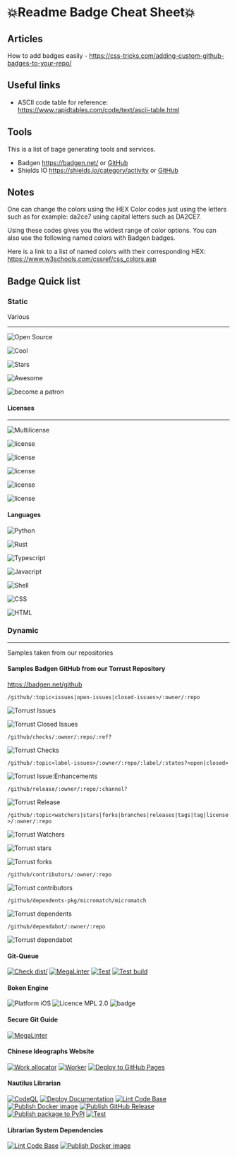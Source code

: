 # 💥Readme Badge Cheat Sheet💥 

## Articles

How to add badges easily - <https://css-tricks.com/adding-custom-github-badges-to-your-repo/>

## Useful links

- ASCII code table for reference: <https://www.rapidtables.com/code/text/ascii-table.html>

## Tools

This is a list of bage generating tools and services.

- Badgen <https://badgen.net/> or [GitHub](https://github.com/badgen/badgen) 
- Shields IO <https://shields.io/category/activity> or [GitHub](https://github.com/badges/shields) 

## Notes

One can change the colors using the HEX Color codes just using the letters such as for example: 
da2ce7 using capital letters such as DA2CE7.

Using these codes gives you the widest range of color options. You can also use the following named colors with Badgen badges.

Here is a link to a list of named colors with their corresponding HEX: <https://www.w3schools.com/cssref/css_colors.asp>

## Badge Quick list

### Static

Various

---

![Open Source](https://badgen.net/badge/Open%20Source/100%25/DA2CE7)

![Cool](https://badgen.net/badge/Cool/100%25/FF7F50)

![Stars](https://badgen.net/badge/stars/★★★★☆)

![Awesome](https://badgen.net/badge/icon/awesome?icon=awesome&label)

![become a patron](https://badgen.net/badge/become/a%20patron/F96854)

#### Licenses

---

![Multilicense](https://badgen.net/badge/Multi%20License%20Repository/YES/purple)

![license](https://badgen.net/badge/license/MIT/blue)

![license](https://badgen.net/badge/license/AGPL%203.0/blue)

![license](https://badgen.net/badge/license/CC-BY-SA%204.0/blue)

![license](https://badgen.net/badge/license/CC%200/blue)

![license](https://badgen.net/badge/license/MPL%202.0/blue)



#### Languages

![Python](https://badgen.net/badge/Python/4.2/yellow)

![Rust](https://badgen.net/badge/Rust/4.2/orange)

![Typescript](https://badgen.net/badge/Typescript/4.2/green)

![Javacript](https://badgen.net/badge/Javascript/4.2/green)

![Shell](https://badgen.net/badge/Shell/4.2/green)

![CSS](https://badgen.net/badge/CSS/3/pink)

![HTML](https://badgen.net/badge/HTML/5/pink)


### Dynamic

---

Samples taken from our repositories

#### Samples Badgen GitHub from our Torrust Repository

<https://badgen.net/github>

`/github/:topic<issues|open-issues|closed-issues>/:owner/:repo`

![Torrust Issues](https://badgen.net/github/issues/torrust/torrust-index)

![Torrust Closed Issues](https://badgen.net/github/closed-issues/torrust/torrust-index)

`/github/checks/:owner/:repo/:ref?`

![Torrust Checks](https://badgen.net//github/checks/torrust/torrust-index)

`/github/:topic<label-issues>/:owner/:repo/:label/:states?<open|closed>`

![Torrust Issue:Enhancements](https://badgen.net/github/label-issues/torrust/torrust-index/enhancement/open)

`/github/release/:owner/:repo/:channel?`

![Torrust Release](https://badgen.net/github/release/torrust/torrust-index/:channel)

`/github/:topic<watchers|stars|forks|branches|releases|tags|tag|license>/:owner/:repo`

![Torrust Watchers](https://badgen.net/github/watchers/torrust/torrust-index)

![Torrust stars](https://badgen.net/github/stars/torrust/torrust-index)

![Torrust forks](https://badgen.net/github/forks/torrust/torrust-index)

`/github/contributors/:owner/:repo`

![Torrust contributors](https://badgen.net/github/contributors/torrust/torrust-index)

`/github/dependents-pkg/micromatch/micromatch`

![Torrust dependents](https://badgen.net/github/dependents-pkg/torrust/torrust-index)

`/github/dependabot/:owner/:repo`

![Torrust dependabot](https://badgen.net/github/dependabot/torrust/torrust-index)




#### Git-Queue

<!-- markdownlint-disable-next-line MD013 -->
[![Check dist/](https://github.com/Nautilus-Cyberneering/git-queue/actions/workflows/check-dist.yml/badge.svg)](https://github.com/Nautilus-Cyberneering/git-queue/actions/workflows/check-dist.yml) [![MegaLinter](https://github.com/Nautilus-Cyberneering/git-queue/actions/workflows/mega-linter.yml/badge.svg)](https://github.com/Nautilus-Cyberneering/git-queue/actions/workflows/mega-linter.yml) [![Test](https://github.com/Nautilus-Cyberneering/git-queue/actions/workflows/test.yml/badge.svg)](https://github.com/Nautilus-Cyberneering/git-queue/actions/workflows/test.yml) [![Test build](https://github.com/Nautilus-Cyberneering/git-queue/actions/workflows/test-build.yml/badge.svg)](https://github.com/Nautilus-Cyberneering/git-queue/actions/workflows/test-build.yml)

#### Boken Engine

![Platform iOS](https://img.shields.io/cocoapods/p/BokenEngine) ![Licence MPL 2.0](https://img.shields.io/github/license/boken-engine/boken-engine) ![badge](https://action-badges.now.sh/boken-engine/boken-engine)

#### Secure Git Guide

[![MegaLinter](https://github.com/Nautilus-Cyberneering/GPG-Bootcamp/actions/workflows/mega-linter.yml/badge.svg)](https://github.com/Nautilus-Cyberneering/GPG-Bootcamp/actions/workflows/mega-linter.yml)

#### Chinese Ideographs Website

[![Work allocator](https://github.com/Nautilus-Cyberneering/chinese-ideographs-website/actions/workflows/work-allocator.yml/badge.svg)](https://github.com/Nautilus-Cyberneering/chinese-ideographs-website/actions/workflows/work-allocator.yml) [![Worker](https://github.com/Nautilus-Cyberneering/chinese-ideographs-website/actions/workflows/worker.yml/badge.svg)](https://github.com/Nautilus-Cyberneering/chinese-ideographs-website/actions/workflows/worker.yml) [![Deploy to GitHub Pages](https://github.com/Nautilus-Cyberneering/chinese-ideographs-website/actions/workflows/deploy.yml/badge.svg)](https://github.com/Nautilus-Cyberneering/chinese-ideographs-website/actions/workflows/deploy.yml)

#### Nautilus Librarian

[![CodeQL](https://github.com/Nautilus-Cyberneering/nautilus-librarian/actions/workflows/codeql-analysis.yml/badge.svg)](https://github.com/Nautilus-Cyberneering/nautilus-librarian/actions/workflows/codeql-analysis.yml)
[![Deploy Documentation](https://github.com/Nautilus-Cyberneering/nautilus-librarian/actions/workflows/deploy-documentation.yml/badge.svg)](https://github.com/Nautilus-Cyberneering/nautilus-librarian/actions/workflows/deploy-documentation.yml)
[![Lint Code Base](https://github.com/Nautilus-Cyberneering/nautilus-librarian/actions/workflows/mega-linter.yml/badge.svg)](https://github.com/Nautilus-Cyberneering/nautilus-librarian/actions/workflows/mega-linter.yml)
[![Publish Docker image](https://github.com/Nautilus-Cyberneering/nautilus-librarian/actions/workflows/publish-docker-image.yml/badge.svg)](https://github.com/Nautilus-Cyberneering/nautilus-librarian/actions/workflows/publish-docker-image.yml)
[![Publish GitHub Release](https://github.com/Nautilus-Cyberneering/nautilus-librarian/actions/workflows/publish-github-release.yml/badge.svg)](https://github.com/Nautilus-Cyberneering/nautilus-librarian/actions/workflows/publish-github-release.yml)
[![Publish package to PyPI](https://github.com/Nautilus-Cyberneering/nautilus-librarian/actions/workflows/publish-pypi-package.yml/badge.svg)](https://github.com/Nautilus-Cyberneering/nautilus-librarian/actions/workflows/publish-pypi-package.yml)
[![Test](https://github.com/Nautilus-Cyberneering/nautilus-librarian/actions/workflows/test.yml/badge.svg)](https://github.com/Nautilus-Cyberneering/nautilus-librarian/actions/workflows/test.yml)

#### Librarian System Dependencies

[![Lint Code Base](https://github.com/Nautilus-Cyberneering/librarian-system-dockerfile/actions/workflows/linter.yml/badge.svg)](https://github.com/Nautilus-Cyberneering/librarian-system-dockerfile/actions/workflows/linter.yml) [![Publish Docker image](https://github.com/Nautilus-Cyberneering/librarian-system-dockerfile/actions/workflows/publish-docker-image.yml/badge.svg)](https://github.com/Nautilus-Cyberneering/librarian-system-dockerfile/actions/workflows/publish-docker-image.yml)